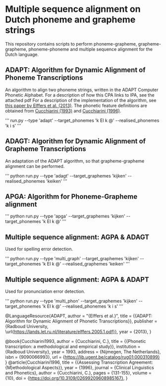 # Multiple sequence alignment on Dutch phoneme and grapheme strings
This repository contains scripts to perform phoneme-grapheme, grapheme-grapheme, phoneme-phoneme and multiple sequence alignment for the Dutch language.


## ADAPT: Algorithm for Dynamic Alignment of Phoneme Transcriptions
An algorithm to align two phoneme strings, written in the ADAPT Computer Phonetic Alphabet. For a description of how this CPA links to IPA, see the attached pdf  For a description of the implementation of the algorithm, see [this paper by Elffers et al. (2013)]({https://lands.let.ru.nl/literature/elffers.2005.1.pdf). The phonetic feature definitions are obtained from [Cucchiarini (1993)](https://lib.ugent.be/catalog/rug01:000310899) and [Cucchiarini (1996)](https://doi.org/10.3109/02699209608985167).

'''
run.py --type 'adapt' --target_phonemes 'k EI k @' --realised_phonemes 'k i s'
'''



## ADAGT: Algorithm for Dynamic Alignment of Grapheme Transcriptions
An adaptation of the ADAPT algorithm, so that grapheme-grapheme alignment can be performed.

'''
python run.py --type 'adagt' --target_graphemes 'kijken' --realised_phonemes 'keiken'
'''


## APGA: Algorithm for Phoneme-Grapheme alignment
'''
python run.py --type 'apga' --target_graphemes 'kijken' --target_phonemes 'k EI k @'
'''

## Multiple sequence alignment: AGPA & ADAGT
Used for spelling error detection.

'''
python run.py --type 'multi_graph' --target_graphemes 'kijken' --target_phonemes 'k EI k @'
--realised_graphemes 'keiken' 
'''

## Multiple sequence alignment: AGPA & ADAPT
Used for pronunciation error detection.

'''
python run.py --type 'multi_phon' --target_graphemes 'kijken' --target_phonemes 'k EI k @' --realised_phonemes 'k i s'
'''

@LanguageResource{ADAPT,
    author = "{Elffers et al.}",
    title = {{ADAPT: Algorithm for Dynamic Alignment of Phonetic Transcriptions}},
    publisher = {Radboud University, \url{https://lands.let.ru.nl/literature/elffers.2005.1.pdf}},
    year = {2013},
}

@book{Cucchiarini1993,
  author       = {Cucchiarini, C.}, 
  title        = {{Phonetic transcription: a methodological and empirical study}},
  institution  = {Radboud University},
  year         = 1993,
  address      = {Nijmegen, The Netherlands},
  isbn         = {9090066993},
  url           = {https://lib.ugent.be/catalog/rug01:000310899}
}
@article{Cucchiarini1996,
    title = {{Assessing Transcription Agreement: {M}ethodological Aspects}},
    year = {1996},
    journal = {Clinical Linguistics and Phonetics},
    author = {Cucchiarini, C.},
    pages = {131-155},
    volume = {10},
    doi = {https://doi.org/10.3109/02699209608985167},
}
